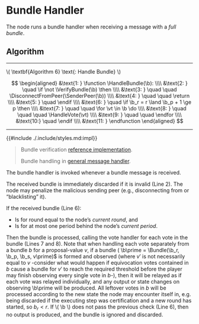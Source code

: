 $$
\newcommand \HandleBundle {\mathrm{HandleBundle}}
\newcommand \VerifyBundle {\mathrm{VerifyBundle}}
\newcommand \HandleVote {\mathrm{HandleVote}}
\newcommand \SenderPeer {\mathrm{SenderPeer}}
\newcommand \DisconnectFromPeer {\mathrm{DisconnectFromPeer}}
\newcommand \function {\textbf{function }}
\newcommand \return {\textbf{return }}
\newcommand \endfunction {\textbf{end function}}
\newcommand \if {\textbf{if }}
\newcommand \then {\textbf{ then}}
\newcommand \endif {\textbf{end if}}
\newcommand \for {\textbf{for }}
\newcommand \do {\textbf{ do}}
\newcommand \endfor {\textbf{end for}}
\newcommand \not {\textbf{not }}
\newcommand \vt {\mathit{vote}}
\newcommand \b {\mathit{bundle}}
$$

# Bundle Handler

The node runs a bundle handler when receiving a message with a _full bundle_.

## Algorithm

---

\\( \textbf{Algorithm 6} \text{: Handle Bundle} \\)

$$
\begin{aligned}
&\text{1: } \function \HandleBundle(\b): \\\\
&\text{2: } \quad \if \not \VerifyBundle(\b) \then \\\\
&\text{3: } \quad \quad \DisconnectFromPeer(\SenderPeer(\b)) \\\\
&\text{4: } \quad \quad \return \\\\
&\text{5: } \quad \endif \\\\
&\text{6: } \quad \if \b_r = r \land \b_p + 1 \ge p \then \\\\
&\text{7: } \quad \quad \for \vt \in \b \do \\\\
&\text{8: } \quad \quad \quad \HandleVote(\vt) \\\\
&\text{9: } \quad \quad \endfor \\\\
&\text{10:} \quad \endif \\\\
&\text{11: } \endfunction
\end{aligned}
$$

---

{{#include ./.include/styles.md:impl}}
> Bundle verification [reference implementation](https://github.com/algorand/go-algorand/blob/1f5c06b559ffe6485a47b623997684430bc18337/agreement/bundle.go#L147).
>
> Bundle handling in [general message handler](https://github.com/algorand/go-algorand/blob/55011f93fddb181c643f8e3f3d3391b62832e7cd/agreement/player.go#L753-L770).

The bundle handler is invoked whenever a bundle message is received.

The received bundle is immediately discarded if it is invalid (Line 2). The node
may penalize the malicious sending peer (e.g., disconnecting from or “blacklisting”
it).

If the received bundle (Line 6):

- Is for round equal to the node’s _current round_, and
- Is for at most one period behind the node’s _current period_.

Then the bundle is processed, calling the vote handler for each vote in the bundle
(Lines 7 and 8).
Note that when handling each vote separately from a bundle $b$ for a proposal-value $v$, if a bundle \( \b\prime = \Bundle(\b_r, \b_p, \b_s, v\prime)$ is formed and observed
(where $v\prime$ is not necessarily equal to $v$ -consider what would happen if equivocation votes contained in $b$ cause a bundle for $v\prime$ to reach the required threshold before the player may finish observing every single vote in $b$-), then it will be relayed
as if each vote was relayed individually, and any output or state changes on observing \b\prime will be produced. All leftover votes
in $b$ will be processed according to the new state the node may encounter itself in, e.g. being discarded if the executing step was certification and a new round has started, so $b_r < r$.
If \\( \b \\) does not pass the previous check (Line 6), then no output is produced,
and the bundle is ignored and discarded.